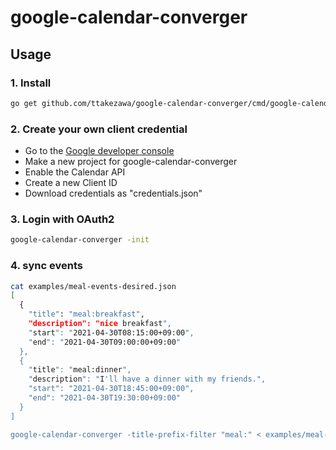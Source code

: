 # google-calendar-converger

## Usage

### 1. Install

```sh
go get github.com/ttakezawa/google-calendar-converger/cmd/google-calendar-converger
```

### 2. Create your own client credential

- Go to the [Google developer console](https://console.developers.google.com/)
- Make a new project for google-calendar-converger
- Enable the Calendar API
- Create a new Client ID
- Download credentials as "credentials.json"

### 3. Login with OAuth2

```sh
google-calendar-converger -init
```

### 4. sync events

```sh
cat examples/meal-events-desired.json
[
  {
    "title": "meal:breakfast",
    "description": "nice breakfast",
    "start": "2021-04-30T08:15:00+09:00",
    "end": "2021-04-30T09:00:00+09:00"
  },
  {
    "title": "meal:dinner",
    "description": "I'll have a dinner with my friends.",
    "start": "2021-04-30T18:45:00+09:00",
    "end": "2021-04-30T19:30:00+09:00"
  }
]

google-calendar-converger -title-prefix-filter "meal:" < examples/meal-events-desired.json
```

